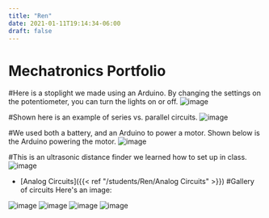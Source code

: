 ```yaml
---
title: "Ren"
date: 2021-01-11T19:14:34-06:00
draft: false
---
```


# Mechatronics Portfolio
#Here is a stoplight we made using an Arduino. By changing the settings on the potentiometer, you can turn the lights on or off.
![image](../images/Arduino.png)

#Shown here is an example of series vs. parallel circuits.
![image](../images/SeriesVsParallel.png)

#We used both a battery, and an Arduino to power a motor. Shown below is the Arduino powering the motor.
![image](../images/Arduino_motor.png)

#This is an ultrasonic distance finder we learned how to set up in class.
![image](../images/Arduino_ultrasonic.png)

* [Analog Circuits]({{< ref "/students/Ren/Analog Circuits" >}})
#Gallery of circuits
Here's an image:

![image](../images/Arduino.png)
![image](../images/SeriesVsParallel.png)
![image](../images/Arduino_motor.png)
![image](../images/Arduino_ultrasonic.png)